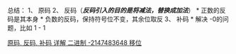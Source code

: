 总结：
1、 原码
2、 反码（***反码引入的目的是将减法，替换成加法***）
    *  正数的反码是其本身
    *  负数的反码，保持符号位不变，其余位取反
3、 补码
    *  解决 -0的问题，比如 1 - 1 

[原码, 反码, 补码 详解 二进制 -2147483648 移位](https://blog.csdn.net/qq_16234613/article/details/78734222)